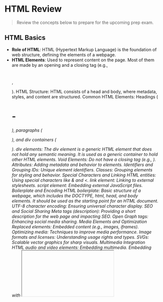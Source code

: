 # HTML Review
> Review the concepts below to prepare for the upcoming prep exam.

## HTML Basics
- **Role of HTML**: HTML (Hypertext Markup Language) is the foundation of web structure, defining the elements of a webpage.
- **HTML Elements**: Used to represent content on the page. Most of them are made by an opening and a closing tag (e.g., <h1></h1>, <p></p>).
HTML Structure: HTML consists of a head and body, where metadata, styles, and content are structured.
Common HTML Elements: Headings (<h1> - <h6>), paragraphs (<p>), and div containers (<div>).
div elements: The div element is a generic HTML element that does not hold any semantic meaning. It is used as a generic container to hold other HTML elements.
Void Elements: Do not have a closing tag (e.g., <img>).
Attributes: Adding metadata and behavior to elements.
Identifiers and Grouping
IDs: Unique element identifiers.
Classes: Grouping elements for styling and behavior.
Special Characters and Linking
HTML entities: Using special characters like &amp; and &lt;.
link element: Linking to external stylesheets.
script element: Embedding external JavaScript files.
Boilerplate and Encoding
HTML boilerplate: Basic structure of a webpage, which includes the DOCTYPE, html, head, and body elements. It should be used as the starting point for an HTML document.
UTF-8 character encoding: Ensuring universal character display.
SEO and Social Sharing
Meta tags (description): Providing a short description for the web page and impacting SEO.
Open Graph tags: Enhancing social media sharing.
Media Elements and Optimization
Replaced elements: Embedded content (e.g., images, iframes).
Optimizing media: Techniques to improve media performance.
Image formats and licenses: Understanding usage rights and types.
SVGs: Scalable vector graphics for sharp visuals.
Multimedia Integration
HTML audio and video elements: Embedding multimedia.
Embedding with <iframe>: Integrating external video content.
Paths and Link Behavior
Target attribute types: Controlling link behavior.
Absolute vs. relative paths: Navigating directories.
Path syntax: Understanding /, ./, ../ for file navigation.
Link states: Managing different link interactions (hover, active).
Importance of Semantic HTML
Structural hierarchy for heading elements: It is important to use the correct heading element to maintain the structural hierarchy of the content. The h1 element is the highest level of heading and the h6 element is the lowest level of heading.
Presentational HTML elements: Elements that define the appearance of content. Ex. the deprecated center, big, and font elements.
Semantic HTML elements: These elements provide meaning to the structure of the content. Examples include:
<header>: Represents introductory content.
<nav>: Contains navigation links.
<article>: Represents self-contained content.
<aside>: Used for sidebars or related content.
<section>: Groups related content within a document.
<footer>: Defines the footer for a section or document.
Semantic HTML Elements
Emphasis (em) element: Marks text that has stress emphasis.
Idiomatic Text (i) element: Used for highlighting alternative voice or mood, idiomatic terms from another language, technical terms, and thoughts.
Strong Importance (strong) element: Marks text that has strong importance.
Bring Attention To (b) element: Used to bring attention to text that is not important for the meaning of the content.
Description List (dl) element: Used to represent a list of term-description groupings.
Description Term (dt) element: Used to represent the term being defined.
Description Details (dd) element: Used to represent the description of the term.
Block Quotation (blockquote) element: Used to represent a section that is quoted from another source.
Inline Quotation (q) element: Used to represent a short inline quotation.
Abbreviation (abbr) element: Used to represent an abbreviation or acronym.
Contact Address (address) element: Used to represent the contact information.
(Date) Time (time) element: Used to represent a date and/or time.
Superscript (sup) element: Used to represent superscript text.
Subscript (sub) element: Used to represent subscript text.
Inline Code (code) element: Used to represent a fragment of computer code.
Unarticulated Annotation (u) element: Used to represent a span of inline text which should be rendered in a way that indicates that it has a non-textual annotation.
Ruby Annotation (ruby) element: Used to represent the text of a ruby annotation.
Strikethrough (s) element: Used to represent content that is no longer accurate or relevant.
HTML Form Elements and Attributes
Forms
form element: Used to create an HTML form for user input.
action attribute: Defines where to send form data.
method attribute: Determines how form data is sent (GET or POST).
Common Input Types:
text, email, password, radio, checkbox, number, date.
action attribute: used to specify the URL where the form data should be sent.
method attribute: used to specify the HTTP method to use when sending the form data. The most common methods are GET and POST.
<form method="value-goes-here" action="url-goes-here">
  <!-- inputs go inside here -->
</form>
input element: used to create an input field for user input.
type attribute: used to specify the type of input field. Ex. text, email, number, radio, checkbox, etc.
placeholder attribute: used to show a hint to the user to show them what to enter in the input field.
value attribute: used to specify the value of the input. If the input has a button type, the value attribute can be used to set the button text.
name attribute: used to assign a name to an input field, which serves as the key when form data is submitted. For radio buttons, giving them the same name groups them together, so only one option in the group can be selected at a time.
size attribute: used to define the number of characters that should be visible as the user types into the input.
min attribute: can be used with input types such as number to specify the minimum value allowed in the input field.
max attribute: can be used with input types such as number to specify the maximum value allowed in the input field.
minlength attribute: used to specify the minimum number of characters required in an input field.
maxlength attribute: used to specify the maximum number of characters allowed in an input field.
required attribute: used to specify that an input field must be filled out before submitting the form.
disabled attribute: used to specify that an input field should be disabled.
readonly attribute: used to specify that an input field is read-only.
<!-- Text input -->
<input 
  type="text"
  id="name"
  name="name"
  placeholder="e.g. Quincy Larson"
  size="20"
  minlength="5"
  maxlength="30"
  required
/>

<!-- Number input -->
<input 
  type="number"
  id="quantity"
  name="quantity"
  min="2"
  max="10"
  disabled
/>

<!-- Button -->
<input type="button" value="Show Alert" />
label element: used to create a label for an input field.
for attribute: used to specify which input field the label is for.
Implicit form association: inputs can be associated with labels by wrapping the input field inside the label element.
<form action="">
  <label>
    Full Name:
    <input type="text" />
  </label>
</form>
Explicit form association: inputs can be associated with labels by using the for attribute on the label element.
<form action="">
  <label for="email">Email Address: </label>
  <input type="email" id="email" />
</form>
button element: used to create a clickable button. A button can also have a type attribute, which is used to control the behavior of the button when it is activated. Ex. submit, reset, button.
<button type="button">Show Form</button>
<button type="submit">Submit Form</button>
<button type="reset">Reset Form</button>
fieldset element: used to group related inputs together.
legend element: used to add a caption to describe the group of inputs.
<!-- Radio group -->
<fieldset>
  <legend>Was this your first time at our hotel?</legend>

  <label for="yes-option">Yes</label>
  <input id="yes-option" type="radio" name="hotel-stay" value="yes" />

  <label for="no-option">No</label>
  <input id="no-option" type="radio" name="hotel-stay" value="no" />
</fieldset>

<!-- Checkbox group -->
<fieldset>
  <legend>
    Why did you choose to stay at our hotel? (Check all that apply)
  </legend>

  <label for="location">Location</label>
  <input type="checkbox" id="location" name="location" value="location" />

  <label for="price">Price</label>
  <input type="checkbox" id="price" name="price" value="price" />
</fieldset>
Focused state: this is the state of an input field when it is selected by the user.
Working with HTML Table Elements and Attributes
Table element: used to create an HTML table.
Table Head (thead) element: used to group the header content in an HTML table.
Table Row (tr) element: used to create a row in an HTML table.
Table Header (th) element: used to create a header cell in an HTML table.
Table body (tbody) element: used to group the body content in an HTML table.
Table Data Cell (td) element: used to create a data cell in an HTML table.
Table Foot (tfoot) element: used to group the footer content in an HTML table.
caption element: used to add a title of an HTML table.
colspan attribute: used to specify the number of columns a table cell should span.
<table>
  <caption>Exam Grades</caption>

  <thead>
    <tr>
      <th>Last Name</th>
      <th>First Name</th>
      <th>Grade</th>
    </tr>
  </thead>

  <tbody>
    <tr>
      <td>Davis</td>
      <td>Alex</td>
      <td>54</td>
    </tr>

    <tr>
      <td>Doe</td>
      <td>Samantha</td>
      <td>92</td>
    </tr>

    <tr>
      <td>Rodriguez</td>
      <td>Marcus</td>
      <td>88</td>
    </tr>
  </tbody>

  <tfoot>
    <tr>
      <td colspan="2">Average Grade</td>
      <td>78</td>
    </tr>
  </tfoot>
</table>
HTML Tools
HTML validator: A tool that checks the syntax of HTML code to ensure it is valid.
DOM inspector: A tool that allows you to inspect and modify the HTML structure of a web page.
Devtools: A set of web developer tools built directly into the browser that helps you debug, profile, and analyze web pages.
Introduction to Accessibility
Web Content Accessibility Guidelines: The Web Content Accessibility Guidelines (WCAG) are a set of guidelines for making web content more accessible to people with disabilities. The four principles of WCAG are POUR which stands for Perceivable, Operable, Understandable, and Robust.
Assistive Technology for Accessibility
Screen readers: Software programs that read the content of a computer screen out loud. They are used by people who are blind or visually impaired to access the web.
Large text or braille keyboards: Used by people with visual impairments to access the web.
Screen magnifiers: Software programs that enlarge the content of a computer screen. They are used by people with low vision to access the web.
Alternative pointing devices: Used by people with mobility impairments to access the web. This includes devices such as joysticks, trackballs, and touchpads.
Voice recognition: Used by people with mobility impairments to access the web. It allows users to control a computer using their voice.
Accessibility Auditing Tools
Common Accessibility Tools: Google Lighthouse, Wave, IBM Equal Accessibility Checker, and axe DevTools are some of the common accessibility tools used to audit the accessibility of a website.
Accessibility Best Practices
Proper heading level structure: You should use proper heading levels to create a logical structure for your content. This helps assistive technologies understand the content of your website.
Accessibility and Tables: When using tables, you should use the th element to define header cells and the td element to define data cells. This helps assistive technologies understand the structure of the table.
Importance for inputs to have an associated label: You should use the label element to associate labels with form inputs. This helps assistive technologies understand the purpose of the input.
Importance of good alt text: You should use the alt attribute to provide a text alternative for images. This helps assistive technologies understand the content of the image.
Importance of good link text: You should use descriptive link text to help users understand the purpose of the link. This helps assistive technologies understand the purpose of the link.
Best practices for making audio and video content accessible: You should provide captions and transcripts for audio and video content to make it accessible to people with hearing impairments. You should also provide audio descriptions for video content to make it accessible to people with visual impairments.
tabindex attribute: Used to make elements focusable and define the relative order in which they should be navigated using the keyboard. It is important to never use the tabindex attribute with a value greater than 0. Instead, you should either use a value of 0 or -1. For more information, review the prior lecture video on keyboard accessibility.
accesskey attribute: Used to define a keyboard shortcut for an element. This can help users with mobility impairments navigate the website more easily.
WAI-ARIA, Roles, and Attributes
WAI-ARIA: It stands for Web Accessibility Initiative - Accessible Rich Internet Applications. It is a set of attributes that can be added to HTML elements to improve accessibility. It provides additional information to assistive technologies about the purpose and structure of the content.
ARIA roles: A set of predefined roles that can be added to HTML elements to define their purpose. This helps assistive technologies understand the content of the website. Examples include role="tab", role="menu", and role="alert".
aria-label and aria-labelledby attributes: These attributes are used to give an element a programmatic (or accessible) name, which helps assistive technology (such as screen readers) understand the purpose of the element. They are often used when the visual label for an element is an image or symbol rather than text. aria-label allows you to define the name directly in the attribute while aria-labelledby allows you to reference existing text on the page.
aria-hidden attribute: Used to hide an element from assistive technologies such as screen readers. For example, this can be used to hide decorative images that do not provide any meaningful content.
aria-expanded attribute: Used to convey the state of a toggle (or disclosure) feature to screen reader users.
aria-live attribute: Used to indicate that an element's content is important enough to require that any changes to the content should be announced immediately to screen reader users. This can include status messages like updating the number of results returned from a search, or an error message displayed after an unsuccessful form submission.
Common ARIA states: Common ARIA states include aria-haspopup, aria-checked, aria-disabled, and aria-selected. These attributes can be used to indicate the state of an element and help assistive technologies understand the content of the website.
aria-controls attribute: Used to associate an element with another element that it controls. This helps assistive technologies understand the relationship between the elements.
aria-describedby attribute: Used to provide additional information about an element by associating it with another element that contains the information. This helps assistive technologies understand the purpose of the element.